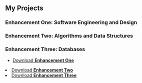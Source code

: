 ## My Projects

### Enhancement One: Software Engineering and Design



### Enhancement Two: Algorithms and Data Structures


### Enhancement Three: Databases


 <ul class="downloads">
  <li><a href="https://onedrive.live.com/download?cid=d03a055768b87148&id=D03A055768B87148!s66e4c73451dd4209a3a6a85b3509c77e&resid=D03A055768B87148!s66e4c73451dd4209a3a6a85b3509c77e&embed=1&migratedtospo=true&redeem=aHR0cHM6Ly8xZHJ2Lm1zL3UvYy9kMDNhMDU1NzY4Yjg3MTQ4L0lRUTB4LVJtM1ZFSlFxT21xRnMxQ2NkLUFiNEFMMEVKa3lYQWsxZVJYVzlHclBn">Download <strong>Enhancement One</strong></a></li>
  </ul>
          <li><a href="https://onedrive.live.com/download?cid=d03a055768b87148&id=D03A055768B87148!s66e4c73451dd4209a3a6a85b3509c77e&resid=D03A055768B87148!s66e4c73451dd4209a3a6a85b3509c77e&embed=1&migratedtospo=true&redeem=aHR0cHM6Ly8xZHJ2Lm1zL3UvYy9kMDNhMDU1NzY4Yjg3MTQ4L0lRUTB4LVJtM1ZFSlFxT21xRnMxQ2NkLUFiNEFMMEVKa3lYQWsxZVJYVzlHclBn">Download <strong>Enhancement Two</strong></a></li>
  </ul>
       <li><a href="https://1drv.ms/u/c/d03a055768b87148/Eb-DarUShrBPqu7K1X8YipcBuQJB1kt8zdIt6OMIZCtXzA?e=v6mo60">Download <strong>Enhancement Three</strong></a></li>
  </ul>




